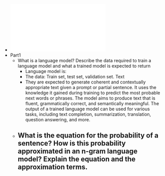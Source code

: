 - ![com6513.pdf](../assets/com6513_1685374358009_0.pdf)
- Part1
	- What is a language model? 
	  Describe the data required to train a language model
	  and what a trained model is expected to return
		- Language model is:
		- The data: Train set, test set, validation set. Text
		- They are expected to generate coherent and contextually appropriate text given a prompt or partial sentence. It uses the knowledge it gained during training to predict the most probable next words or phrases. The model aims to produce text that is fluent, grammatically correct, and semantically meaningful. The output of a trained language model can be used for various tasks, including text completion, summarization, translation, question answering, and more.
	- What is the equation for the probability of a sentence?
	  How is this probability approximated in an n-gram language model?
	  Explain the equation and the approximation terms.
		-